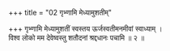 +++
title = "02 गृभ्णामि मेध्यामुशतीम्"

+++
गृभ्णामि मेध्यामुशतीं स्वस्तय ऊर्जस्वतीमनमीवां स्वाध्याम् ।  
विश्व लोको मम देवेष्वस्तु शतौदनां श्रद्दधानः पचामि ॥ २ ॥